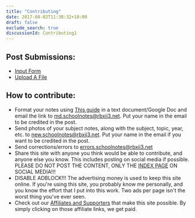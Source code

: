 ```yaml
---
title: "Contributing"
date: 2017-08-02T11:38:32+10:00
draft: false
exclude_search: true
discussionId: Contributing1
---
```

## Post Submissions:
- [Input Form](/posts/newpost/)
- [Upload A File](/posts/uploads/)
## How to contribute:
- Format your notes using [This guide](/posts/writing-guide/) in a text document/Google Doc and email the link to [md.schoolnotes@rbxii3.net](mailto:md.schoolnotes@rbxii3.net). Put your name in the email to be credited in the post.
- Send photos of your subject notes, along with the subject, topic, year, etc. to [new.schoolnotes@rbxii3.net](mailto:new.schoolnotes@rbxii3.net). Put your name in the email if you want to be credited in the post.
- Send corrections/errors to [errors.schoolnotes@rbxii3.net](mailto:errors.schoolnotes@rbxii3.net)
- Share this site with anyone you think would be able to contribute, and anyone else you know. This includes posting on social media if possible. PLEASE DO NOT POST THE CONTENT, ONLY THE [INDEX PAGE](https://www.schoolnotes.intranet.pw) ON SOCIAL MEDIA!!!
- DISABLE ADBLOCK!!! The advertising money is used to keep this site online. If you're using this site, you probably know me personally, and you know the effort that I put into this work. Two ads per page isn't the worst thing you've ever seen.
- Check out our [Affiliates and Supporters](/posts/sponsors/) that make this site possible. By simply clicking on those affiliate links, we get paid.
